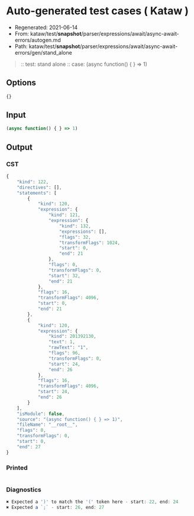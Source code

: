 # Auto-generated test cases ( Kataw )
- Regenerated: 2021-06-14
- From: kataw/test/__snapshot__/parser/expressions/await/async-await-errors/autogen.md
- Path: kataw/test/__snapshot__/parser/expressions/await/async-await-errors/gen/stand_alone
> :: test: stand alone
> :: case: (async function() { } => 1)
## Options

`````js
{}
`````
## Input

`````js
(async function() { } => 1)
`````
## Output

### CST

```javascript
{
    "kind": 122,
    "directives": [],
    "statements": [
        {
            "kind": 120,
            "expression": {
                "kind": 121,
                "expression": {
                    "kind": 132,
                    "expressions": [],
                    "flags": 32,
                    "transformFlags": 1024,
                    "start": 0,
                    "end": 21
                },
                "flags": 0,
                "transformFlags": 0,
                "start": 32,
                "end": 21
            },
            "flags": 16,
            "transformFlags": 4096,
            "start": 0,
            "end": 21
        },
        {
            "kind": 120,
            "expression": {
                "kind": 201392130,
                "text": 1,
                "rawText": "1",
                "flags": 96,
                "transformFlags": 0,
                "start": 24,
                "end": 26
            },
            "flags": 16,
            "transformFlags": 4096,
            "start": 24,
            "end": 26
        }
    ],
    "isModule": false,
    "source": "(async function() { } => 1)",
    "fileName": "__root__",
    "flags": 0,
    "transformFlags": 0,
    "start": 0,
    "end": 27
}
```

### Printed

```javascript

```

### Diagnostics

```javascript
✖ Expected a ')' to match the '(' token here - start: 22, end: 24
✖ Expected a `;` - start: 26, end: 27

```

